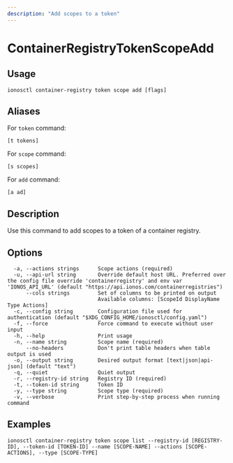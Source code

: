 ```yaml
---
description: "Add scopes to a token"
---
```


# ContainerRegistryTokenScopeAdd

## Usage

```text
ionosctl container-registry token scope add [flags]
```

## Aliases

For `token` command:

```text
[t tokens]
```

For `scope` command:

```text
[s scopes]
```

For `add` command:

```text
[a ad]
```

## Description

Use this command to add scopes to a token of a container registry.

## Options

```text
  -a, --actions strings      Scope actions (required)
  -u, --api-url string       Override default host URL. Preferred over the config file override 'containerregistry' and env var 'IONOS_API_URL' (default "https://api.ionos.com/containerregistries")
      --cols strings         Set of columns to be printed on output 
                             Available columns: [ScopeId DisplayName Type Actions]
  -c, --config string        Configuration file used for authentication (default "$XDG_CONFIG_HOME/ionosctl/config.yaml")
  -f, --force                Force command to execute without user input
  -h, --help                 Print usage
  -n, --name string          Scope name (required)
      --no-headers           Don't print table headers when table output is used
  -o, --output string        Desired output format [text|json|api-json] (default "text")
  -q, --quiet                Quiet output
  -r, --registry-id string   Registry ID (required)
  -t, --token-id string      Token ID
  -y, --type string          Scope type (required)
  -v, --verbose              Print step-by-step process when running command
```

## Examples

```text
ionosctl container-registry token scope list --registry-id [REGISTRY-ID], --token-id [TOKEN-ID] --name [SCOPE-NAME] --actions [SCOPE-ACTIONS], --type [SCOPE-TYPE]
```

